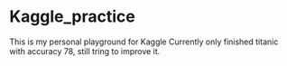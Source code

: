 # Kaggle_practice
This is my personal playground for Kaggle
Currently only finished titanic with accuracy 78, still tring to improve it.

